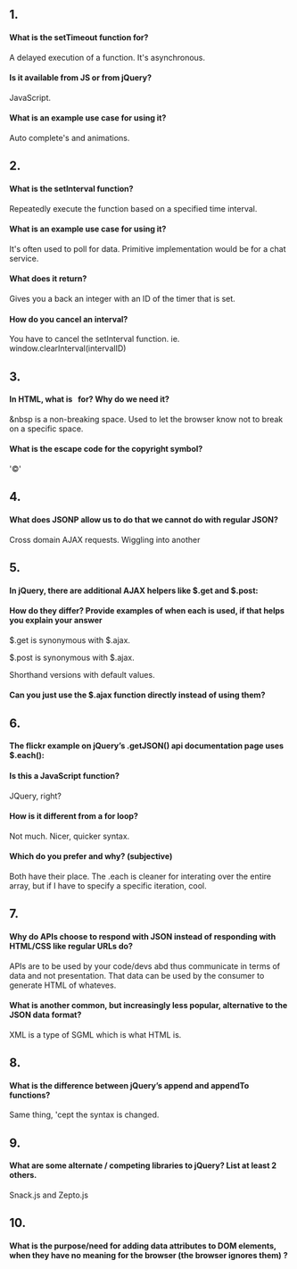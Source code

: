 ## 1.
#### What is the setTimeout function for?

A delayed execution of a function. It's asynchronous.

#### Is it available from JS or from jQuery?

JavaScript.

#### What is an example use case for using it?

Auto complete's and animations.

## 2.
#### What is the setInterval function?

Repeatedly execute the function based on a specified time interval.

#### What is an example use case for using it?

It's often used to poll for data. Primitive implementation would be for a chat service.

#### What does it return?

Gives you a back an integer with an ID of the timer that is set.

#### How do you cancel an interval?

You have to cancel the setInterval function. ie. window.clearInterval(intervalID)

## 3.
#### In HTML, what is &nbsp; for? Why do we need it?

&nbsp is a non-breaking space. Used to let the browser know not to break on a specific space. 

#### What is the escape code for the copyright symbol?

'&#169;'

## 4.
#### What does JSONP allow us to do that we cannot do with regular JSON?

Cross domain AJAX requests. Wiggling into another 

## 5.
#### In jQuery, there are additional AJAX helpers like $.get and $.post:
#### How do they differ? Provide examples of when each is used, if that helps you explain your answer

$.get is synonymous with $.ajax.

$.post is synonymous with $.ajax.

Shorthand versions with default values.

#### Can you just use the $.ajax function directly instead of using them?



## 6.
#### The flickr example on jQuery’s .getJSON() api documentation page uses $.each():

#### Is this a JavaScript function?

JQuery, right?

#### How is it different from a for loop?

Not much. Nicer, quicker syntax.

#### Which do you prefer and why? (subjective)

Both have their place. The .each is cleaner for interating over the entire array, but if I have to specify a specific iteration, cool.

## 7.
#### Why do APIs choose to respond with JSON instead of responding with HTML/CSS like regular URLs do?

APIs are to be used by your code/devs abd thus communicate in terms of data and not presentation. That data can be used by the consumer to generate HTML of whateves.

#### What is another common, but increasingly less popular, alternative to the JSON data format?

XML is a type of SGML which is what HTML is.

## 8.
#### What is the difference between jQuery’s append and appendTo functions?

Same thing, 'cept the syntax is changed.

## 9.
#### What are some alternate / competing libraries to jQuery? List at least 2 others.

Snack.js and Zepto.js

## 10.
#### What is the purpose/need for adding data attributes to DOM elements, when they have no meaning for the browser (the browser ignores them) ?

















